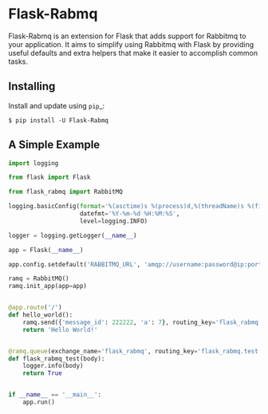 # Flask-Rabmq

Flask-Rabmq is an extension for Flask that adds support for Rabbitmq to your application.
It aims to simplify using Rabbitmq with Flask by providing useful defaults and extra helpers
that make it easier to accomplish common tasks.


## Installing

Install and update using `pip`_:

```
$ pip install -U Flask-Rabmq
```


## A Simple Example

```python
import logging

from flask import Flask

from flask_rabmq import RabbitMQ

logging.basicConfig(format='%(asctime)s %(process)d,%(threadName)s %(filename)s:%(lineno)d [%(levelname)s] %(message)s',
                    datefmt='%Y-%m-%d %H:%M:%S',
                    level=logging.INFO)

logger = logging.getLogger(__name__)

app = Flask(__name__)

app.config.setdefault('RABBITMQ_URL', 'amqp://username:password@ip:port/dev_vhost')

ramq = RabbitMQ()
ramq.init_app(app=app)


@app.route('/')
def hello_world():
    ramq.send({'message_id': 222222, 'a': 7}, routing_key='flask_rabmq.test', exchange_name='flask_rabmq')
    return 'Hello World!'


@ramq.queue(exchange_name='flask_rabmq', routing_key='flask_rabmq.test')
def flask_rabmq_test(body):
    logger.info(body)
    return True


if __name__ == '__main__':
    app.run()
```

